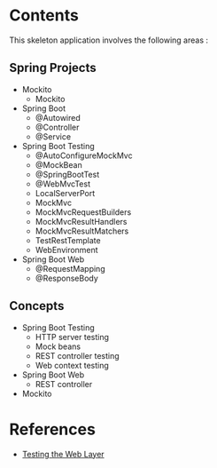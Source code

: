 # Contents
This skeleton application involves the following areas :

## Spring Projects
* Mockito
    - Mockito
* Spring Boot
    - @Autowired
    - @Controller
    - @Service
* Spring Boot Testing
    - @AutoConfigureMockMvc
    - @MockBean
    - @SpringBootTest
    - @WebMvcTest
    - LocalServerPort
    - MockMvc
    - MockMvcRequestBuilders
    - MockMvcResultHandlers
    - MockMvcResultMatchers
    - TestRestTemplate
    - WebEnvironment
* Spring Boot Web
    - @RequestMapping
    - @ResponseBody

## Concepts
* Spring Boot Testing
    - HTTP server testing
    - Mock beans
    - REST controller testing
    - Web context testing
* Spring Boot Web
    - REST controller
* Mockito

# References
* [Testing the Web Layer](https://spring.io/guides/gs/testing-web/)
